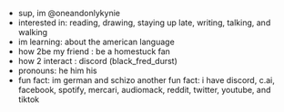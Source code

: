 -  sup, im @oneandonlykynie
- interested in: reading, drawing, staying up late, writing, talking, and walking
-  im learning: about the american language
-  how 2be my friend : be a homestuck fan
- how 2 interact : discord (black_fred_durst)
-  pronouns: he him his
-  fun fact: im german and schizo
   another fun fact: i have discord, c.ai, facebook, spotify, mercari, audiomack, reddit, twitter, youtube, and tiktok

<!---
oneandonlykynie/oneandonlykynie is a ✨ special ✨ repository because its `README.md` (this file) appears on your GitHub profile.
You can click the Preview link to take a look at your changes.
--->
